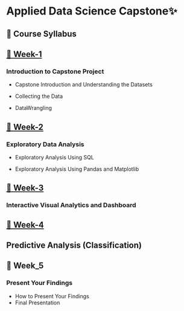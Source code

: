 # Applied Data Science Capstone✨
## 📑 Course Syllabus
## [📅 Week-1](https://github.com/DerartuDagne/IBM-Data-Science-Professional-Certificates/tree/main/10:%20Appliead%20Data%20Science%20Capstone/Week_1_Introduction)

###  Introduction to Capstone Project

- Capstone Introduction and Understanding the Datasets

- Collecting the Data

- DataWrangling

## [📅 Week-2](https://github.com/DerartuDagne/IBM-Data-Science-Professional-Certificates/tree/main/10:%20Appliead%20Data%20Science%20Capstone/Week_2_Exploratory%20Data%20Analysis)

### Exploratory Data Analysis

- Exploratory Analysis Using SQL

- Exploratory Analysis Using Pandas and Matplotlib


## [📅 Week-3](https://github.com/DerartuDagne/IBM-Data-Science-Professional-Certificates/tree/main/10:%20Appliead%20Data%20Science%20Capstone/Week_3_Interactive%20Visual%20Analytics%20and%20Dashboards) 

### Interactive Visual Analytics and Dashboard



 
## [📅 Week-4](https://github.com/DerartuDagne/IBM-Data-Science-Professional-Certificates/tree/main/10:%20Appliead%20Data%20Science%20Capstone/Week_4_Predictive_Analysis)

## Predictive Analysis (Classification)


## 📅 Week_5 

### Present Your Findings

- How to Present Your Findings
- Final Presentation

